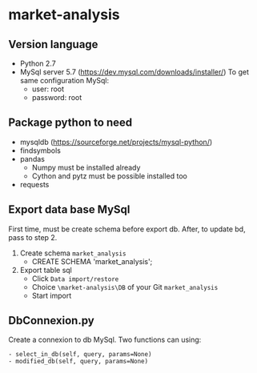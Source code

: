 # market-analysis

## Version language
- Python 2.7
- MySql server 5.7 (https://dev.mysql.com/downloads/installer/)
  To get same configuration MySql: 
    - user: root
    - password: root

## Package python to need
- mysqldb (https://sourceforge.net/projects/mysql-python/)
- findsymbols
- pandas
    - Numpy must be installed already
    - Cython and pytz must be possible installed too
- requests

## Export data base MySql
First time, must be create schema before export db. After, to update bd,
pass to step 2.
1. Create schema `market_analysis`
    - CREATE SCHEMA 'market_analysis';
2. Export table sql
    - Click ``Data import/restore``
    - Choice `\market-analysis\DB` of your Git `market_analysis`
    - Start import

## DbConnexion.py
Create a connexion to db MySql.
Two functions can using:

    - select_in_db(self, query, params=None)
    - modified_db(self, query, params=None)
